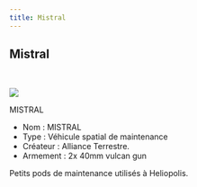 ```yaml
---
title: Mistral
---
```


Mistral
-------

 


![](/images/stories/saga/gundamseed/images/mistral/mistral.jpg)


MISTRAL  
  
- Nom : MISTRAL   
- Type : Véhicule spatial de maintenance   
- Créateur : Alliance Terrestre.   
- Armement : 2x 40mm vulcan gun   
  
Petits pods de maintenance utilisés à Heliopolis.

